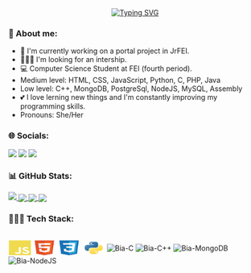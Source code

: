  <div align="center">
  <a href="https://git.io/typing-svg">
    <img src="https://readme-typing-svg.herokuapp.com?font=Fira+Code&weight=300&size=24&color=FF00FF&center=true&vCenter=false&width=500&height=40&lines=Hi,+welcome!+I'm+Beatriz+Manaia" alt="Typing SVG" />
  </a>
</div>

### 💭 About me:
- 🔭 I'm currently working on a portal project in JrFEI.
- 👩🏼‍💻 I'm looking for an intership.
- 💻 Computer Science Student at FEI (fourth period).
- Medium level: HTML, CSS, JavaScript, Python, C, PHP, Java
- Low level: C++, MongoDB, PostgreSql, NodeJS, MySQL, Assembly
- 💕 I love lerning new things and I'm constantly improving my programming skills.
- Pronouns: She/Her


### 🌐 Socials:
<div>
   <a href="https://linkedin.com/in/beatrizmanaia/" target="_blank"><img src="https://img.shields.io/badge/-Linkedin-%230077B5?style=for-the-badge&logo=linkedin&logoColor=white" target="_blank"></a>
   <a href="https://gitlab.com/beatrizmanaia26" target="_blank"><img src="https://img.shields.io/badge/GitLab-FE7A16?style=for-the-badge&logo=gitlab&logoColor=white" target="_blank"></a>
   <a href="mailto:beatrizlberto@gmail.com" target="_blank"><img src="https://img.shields.io/badge/Gmail-D14836?style=for-the-badge&logo=gmail&logoColor=white" target="_blank"></a>
</div>

### 📊 GitHub Stats:
<div style="display: inline_block">
   <a href="https://github.com/beatrizmanaia26">
      <img height="180m" src="https://github-readme-stats.vercel.app/api?username=beatrizmanaia26&show_icons=true&theme=dracula&include_all_commits=true&count_private=true"/>
      <img  height="180m" align="center" src="https://github-readme-stats.vercel.app/api/top-langs/?username=beatrizmanaia26&layout=compact&theme=dracula" />
      <img  height="180m" align="center" src="https://github-readme-streak-stats.herokuapp.com/?user=beatrizmanaia26&theme=dracula" />
      <img  height= "180m" align="center" src="https://github-profile-summary-cards.vercel.app/api/cards/profile-details?username=beatrizmanaia26&theme=dracula" /> 
   </a>
</div>

### 👩🏼‍💻 Tech Stack:
<div style="display: inline_block"><br>
  <img align="center" alt="Bia-Js" height="30" width="45" src="https://raw.githubusercontent.com/devicons/devicon/master/icons/javascript/javascript-plain.svg"/>
  <img align="center" alt="Bia-HTML" height="30" width="45" src="https://raw.githubusercontent.com/devicons/devicon/master/icons/html5/html5-original.svg"/>
  <img align="center" alt="Bia-CSS" height="30" width="45" src="https://raw.githubusercontent.com/devicons/devicon/master/icons/css3/css3-original.svg"/>
  <img align="center" alt="Bia-Python" height="30" width="45" src="https://raw.githubusercontent.com/devicons/devicon/master/icons/python/python-original.svg"/>
  <img align="center" alt="Bia-C" height="30" width="45" src="https://cdn.jsdelivr.net/gh/devicons/devicon/icons/c/c-original.svg"/>
  <img align="center" alt="Bia-C++"  height="30" width="45" src="https://cdn.jsdelivr.net/gh/devicons/devicon/icons/cplusplus/cplusplus-original.svg"/> 
  <img align="center" alt="Bia-MongoDB" height="30" width="40" src="https://cdn.jsdelivr.net/gh/devicons/devicon/icons/mongodb/mongodb-original.svg">
  <img align="center" alt="Bia-NodeJS" height="30" width="40" src="https://cdn.jsdelivr.net/gh/devicons/devicon/icons/nodejs/nodejs-original.svg">
</div>
  


